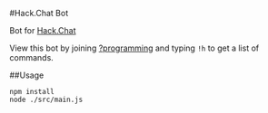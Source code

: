 #Hack.Chat Bot

Bot for [Hack.Chat](https://github.com/AndrewBelt/hack.chat)

View this bot by joining [?programming](https://hack.chat/?programming) and typing `!h` to get a list of commands.

##Usage

```shell
npm install
node ./src/main.js
```
